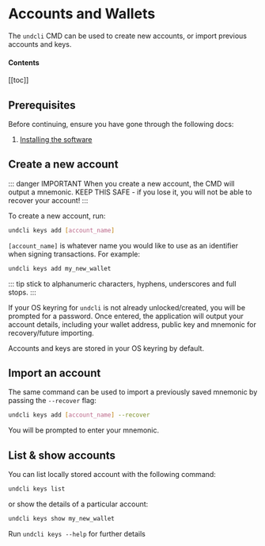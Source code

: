 # Accounts and Wallets

The `undcli` CMD can be used to create new accounts, or import previous accounts
and keys.

#### Contents

[[toc]]

## Prerequisites

Before continuing, ensure you have gone through the following docs:

1. [Installing the software](installation.md)

## Create a new account

::: danger IMPORTANT
When you create a new account, the CMD will output a mnemonic. KEEP THIS SAFE - if you lose it, you will not be able to recover your account!
:::

To create a new account, run:

```bash
undcli keys add [account_name]
```

`[account_name]` is whatever name you would like to use as an identifier when signing transactions. For example:

```bash
undcli keys add my_new_wallet
```

::: tip
stick to alphanumeric characters, hyphens, underscores and full stops.
:::

If your OS keyring for `undcli` is not already unlocked/created, you will be prompted for a password. Once entered, the application will output your account details, including your wallet address, public key and mnemonic for recovery/future importing.

Accounts and keys are stored in your OS keyring by default.

## Import an account

The same command can be used to import a previously saved mnemonic by passing
the `--recover` flag:

```bash
undcli keys add [account_name] --recover
```

You will be prompted to enter your mnemonic.

## List & show accounts

You can list locally stored account with the following command:

```bash
undcli keys list
```

or show the details of a particular account:

```bash
undcli keys show my_new_wallet
```

Run `undcli keys --help` for further details
